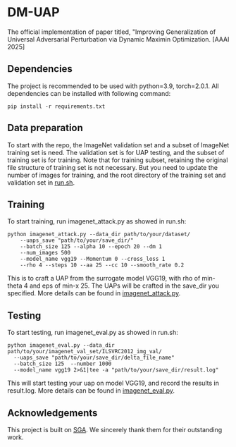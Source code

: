 # DM-UAP
The official implementation of paper titled, "Improving Generalization of Universal Adversarial Perturbation via Dynamic Maximin Optimization. [AAAI 2025]
## Dependencies
The project is recommended to be used with python=3.9, torch=2.0.1. All dependencies can be installed with following command:
```
pip install -r requirements.txt
```
## Data preparation
To start with the repo, the ImageNet validation set and a subset of ImageNet training set is need. The validation set is for UAP testing, and the subset of training set is for training. Note that for training subset, retaining the original file structure of training set is not necessary. But you need to update the number of images for training, and the root directory of the training set and validation set in [run.sh](run.sh).

## Training
To start training, run imagenet_attack.py as showed in run.sh:
```
python imagenet_attack.py --data_dir path/to/your/dataset/ 
    --uaps_save "path/to/your/save_dir/" 
    --batch_size 125 --alpha 10 --epoch 20 --dm 1 
    --num_images 500 
    --model_name vgg19 --Momentum 0 --cross_loss 1
    --rho 4 --steps 10 --aa 25 --cc 10 --smooth_rate 0.2 
```
This is to craft a UAP from the surrogate model VGG19, with rho of min-theta 4 and eps of min-x 25. The UAPs will be crafted in the save_dir you specified. More details can be found in [imagenet_attack.py](imagenet_attack.py).

## Testing
To start testing, run imagenet_eval.py as showed in run.sh:
```
python imagenet_eval.py --data_dir path/to/your/imagenet_val_set/ILSVRC2012_img_val/ 
  --uaps_save "path/to/your/save_dir/delta_file_name" 
  --batch_size 125  --number 1000 
  --model_name vgg19 2>&1|tee -a "path/to/your/save_dir/result.log"
```
This will start testing your uap on model VGG19, and record the results in result.log. More details can be found in [imagenet_eval.py](imagenet_eval.py).

## Acknowledgements
This project is built on [SGA](https://github.com/liuxuannan/Stochastic-Gradient-Aggregation). We sincerely thank them for their outstanding work.
